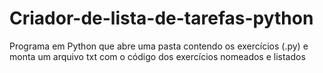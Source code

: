 # Criador-de-lista-de-tarefas-python
Programa em Python que abre uma pasta contendo os exercícios (.py) e monta um arquivo txt com o código dos exercícios nomeados e listados
